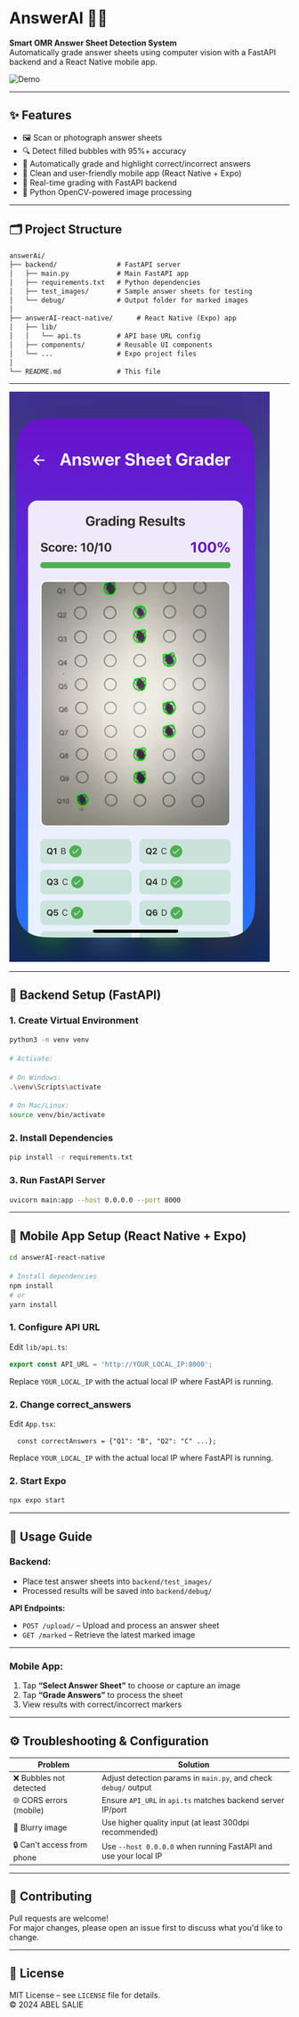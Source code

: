 # AnswerAI 📝✅

**Smart OMR Answer Sheet Detection System**  
Automatically grade answer sheets using computer vision with a FastAPI backend and a React Native mobile app.

![Demo](demo.gif) <!-- Replace with actual demo GIF or screenshot -->

---

## ✨ Features

- 🖼️ Scan or photograph answer sheets
- 🔍 Detect filled bubbles with 95%+ accuracy
- 🧠 Automatically grade and highlight correct/incorrect answers
- 📱 Clean and user-friendly mobile app (React Native + Expo)
- 🚀 Real-time grading with FastAPI backend
- 🐍 Python OpenCV-powered image processing

---

## 🗂️ Project Structure

```
answerAi/
├── backend/               # FastAPI server
│   ├── main.py            # Main FastAPI app
│   ├── requirements.txt   # Python dependencies
│   ├── test_images/       # Sample answer sheets for testing
│   └── debug/             # Output folder for marked images
│
├── answerAI-react-native/      # React Native (Expo) app
│   ├── lib/
│   │   └── api.ts         # API base URL config
│   ├── components/        # Reusable UI components
│   └── ...                # Expo project files
│
└── README.md              # This file
```

---

[![Demo Video](thumbnail.jpg)](https://youtube.com/shorts/x7cvR746nHg?feature=share)

---

## 🐍 Backend Setup (FastAPI)

### 1. Create Virtual Environment

```bash
python3 -m venv venv

# Activate:

# On Windows:
.\venv\Scripts\activate

# On Mac/Linux:
source venv/bin/activate
```

### 2. Install Dependencies

```bash
pip install -r requirements.txt
```

### 3. Run FastAPI Server

```bash
uvicorn main:app --host 0.0.0.0 --port 8000
```

---

## 📱 Mobile App Setup (React Native + Expo)

```bash
cd answerAI-react-native

# Install dependencies
npm install
# or
yarn install
```

### 1. Configure API URL

Edit `lib/api.ts`:

```ts
export const API_URL = 'http://YOUR_LOCAL_IP:8000';
```

Replace `YOUR_LOCAL_IP` with the actual local IP where FastAPI is running.

### 2. Change correct_answers

Edit `App.tsx`:

```tsx
  const correctAnswers = {"Q1": "B", "Q2": "C" ...};
```

Replace `YOUR_LOCAL_IP` with the actual local IP where FastAPI is running.

### 2. Start Expo

```bash
npx expo start
```

---

## 🚀 Usage Guide

### Backend:

- Place test answer sheets into `backend/test_images/`
- Processed results will be saved into `backend/debug/`

**API Endpoints:**

- `POST /upload/` – Upload and process an answer sheet
- `GET /marked` – Retrieve the latest marked image

---

### Mobile App:

1. Tap **“Select Answer Sheet”** to choose or capture an image
2. Tap **“Grade Answers”** to process the sheet
3. View results with correct/incorrect markers

---

## ⚙️ Troubleshooting & Configuration

| Problem                   | Solution                                                        |
|---------------------------|-----------------------------------------------------------------|
| ❌ Bubbles not detected    | Adjust detection params in `main.py`, and check `debug/` output |
| 🌐 CORS errors (mobile)   | Ensure `API_URL` in `api.ts` matches backend server IP/port     |
| 📸 Blurry image           | Use higher quality input (at least 300dpi recommended)          |
| 🔒 Can't access from phone| Use `--host 0.0.0.0` when running FastAPI and use your local IP |

---

## 🤝 Contributing

Pull requests are welcome!  
For major changes, please open an issue first to discuss what you'd like to change.

---

## 📜 License

MIT License – see `LICENSE` file for details.  
© 2024 ABEL SALIE
